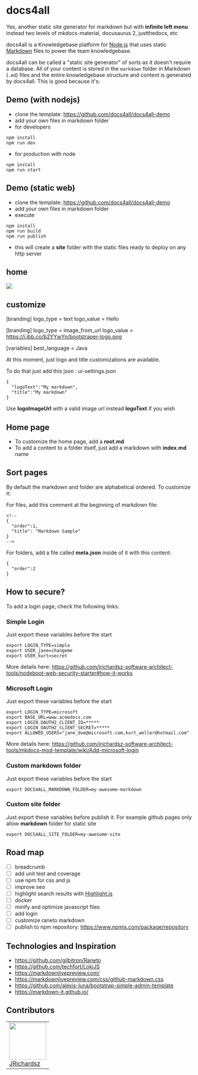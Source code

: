 # docs4all

Yes, another static site generator for markdown but with **infinite left menu** instead two levels of mkdocs-material, docusaurus 2, justthedocs, etc

docs4all is a Knowledgebase platform for [Node.js](http://nodejs.org) that uses static
[Markdown](http://daringfireball.net/projects/markdown) files to power the team knowledgebase.

docs4all can be called a "static site generator" of sorts as it doesn't require a database. All
of your content is stored in the `markdown` folder in Markdown (`.md`) files and the entire
knowledgebase structure and content is generated by docs4all. This is good because it's:

## Demo (with nodejs)

- clone the template: https://github.com/docs4all/docs4all-demo
- add your own files in markdown folder
- for developers

```
npm install
npm run dev
```

- for production with node

```
npm install
npm run start
```

## Demo (static web)

- clone the template: https://github.com/docs4all/docs4all-demo
- add your own files in markdown folder
- execute

```
npm install
npm run build
npm run publish
```

- this will create a **site** folder with the static files ready to deploy on any http server

## home

![](https://i.ibb.co/80qzMpN/docs4all-home.png)  

## customize

[branding]
logo_type = text
logo_value = Hello

[branding]
logo_type = image_from_url
logo_value = https://i.ibb.co/b2YYwYn/bootstraper-logo.png

[variables]
best_language = Java

At this moment, just logo and title customizations are available.

To do that just add this json : ui-settings.json

```
{
  "logoText":"My markdown",
  "title":"My markdown"
}
```

Use **logoImageUrl** with a valid image url instead **logoText** if you wish

## Home page

- To customize the home page, add a **root.md**
- To add a content to a folder itself, just add a markdown with **index.md** name

## Sort pages

By default the markdown and folder are alphabetical ordered. To customize it:

For files, add this comment at the beginning of markdown file:

```
<!--
{
  "order":1,
  "title": "Markdown Sample"
}
-->
```

For folders, add a file called **meta.json** inside of it with this content:

```
{
  "order":2
}
```

## How to secure?

To add a login page, check the following links:

### Simple Login

Just export these variables before the start

```
export LOGIN_TYPE=simple
export USER_jane=changeme
export USER_kurt=secret
```

More details here: https://github.com/jrichardsz-software-architect-tools/nodeboot-web-security-starter#how-it-works

### Microsoft Login

Just export these variables before the start

```
export LOGIN_TYPE=microsoft
export BASE_URL=www.acmedocs.com
export LOGIN_OAUTH2_CLIENT_ID=*****
export LOGIN_OAUTH2_CLIENT_SECRET=*****
export ALLOWED_USERS="jane_doe@microsoft.com,kurt_weller@hotmail.com"
```

More details here: https://github.com/jrichardsz-software-architect-tools/mkdocs-mod-template/wiki/Add-microsoft-login

### Custom markdown folder

Just export these variables before the start

```
export DOCS4ALL_MARKDOWN_FOLDER=my-awesome-markdown
```

### Custom site folder

Just export these variables before publish it. For example github pages only allow **markdown** folder for static site

```
export DOCS4ALL_SITE_FOLDER=my-awesome-site
```


## Road map

- [ ] breadcrumb
- [ ] add unit test and coverage
- [ ] use npm for css and js
- [ ] improve seo
- [ ] highlight search results with [Highlight.js](http://highlightjs.org)
- [ ] docker
- [ ] minify and optimize javascript files
- [ ] add login
- [ ] customize raneto markdown
- [ ] publish to npm repository: https://www.npmjs.com/package/repository

## Technologies and Inspiration

- https://github.com/gilbitron/Raneto
- https://github.com/techfort/LokiJS
- https://markdownlivepreview.com/
- https://markdownlivepreview.com/css/github-markdown.css
- https://github.com/alexis-luna/bootstrap-simple-admin-template
- https://markdown-it.github.io/

## Contributors

<table>
  <tbody>
    <td>
      <img src="https://avatars0.githubusercontent.com/u/3322836?s=460&v=4" width="100px;"/>
      <br />
      <label><a href="http://jrichardsz.github.io/">JRichardsz</a></label>
      <br />
    </td>    
  </tbody>
</table>
